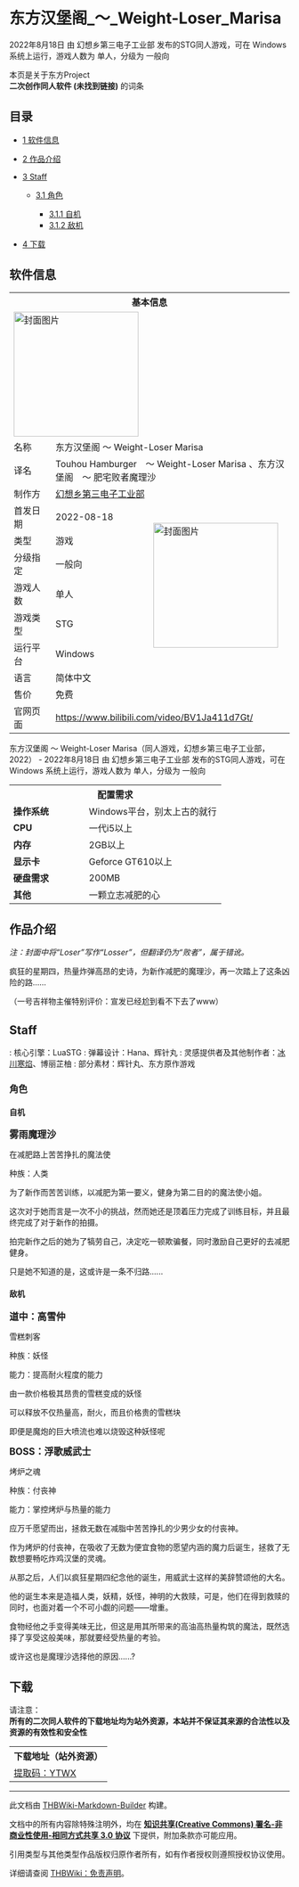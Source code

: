 # 东方汉堡阁_～_Weight-Loser_Marisa

<!-- source html: G:\repos\THBWiki-Markdown-Builder\THBWikiMarkdown\Temp\main\c\cc\ns0%3A%E4%B8%9C%E6%96%B9%E6%B1%89%E5%A0%A1%E9%98%81_%EF%BD%9E_Weight-Loser_Marisa.html -->

2022年8月18日 由 幻想乡第三电子工业部  发布的STG同人游戏，可在 Windows 系统上运行，游戏人数为 单人，分级为 一般向

本页是关于东方Project  
 **二次创作同人软件 (未找到链接)** 的词条
## 目录

- [1 软件信息](#软件信息)
- [2 作品介绍](#作品介绍)
- [3 Staff](#Staff)

  - [3.1 角色](#角色)

    - [3.1.1 自机](#自机)
    - [3.1.2 敌机](#敌机)






- [4 下载](#下载)




## 软件信息

<table><tbody><tr><th colspan="3">基本信息</th></tr><tr><td class="cover-artwork-mobile" colspan="2"><a href="./文件-东方汉堡阁_～_Weight-Loser_Marisa封面.jpg.md" class="image" title="封面图片"><img alt="封面图片" src="https://upload.thwiki.cc/thumb/5/58/%E4%B8%9C%E6%96%B9%E6%B1%89%E5%A0%A1%E9%98%81_%EF%BD%9E_Weight-Loser_Marisa%E5%B0%81%E9%9D%A2.jpg/224px-%E4%B8%9C%E6%96%B9%E6%B1%89%E5%A0%A1%E9%98%81_%EF%BD%9E_Weight-Loser_Marisa%E5%B0%81%E9%9D%A2.jpg" decoding="async" loading="lazy" width="224" height="224" srcset="https://upload.thwiki.cc/thumb/5/58/%E4%B8%9C%E6%96%B9%E6%B1%89%E5%A0%A1%E9%98%81_%EF%BD%9E_Weight-Loser_Marisa%E5%B0%81%E9%9D%A2.jpg/336px-%E4%B8%9C%E6%96%B9%E6%B1%89%E5%A0%A1%E9%98%81_%EF%BD%9E_Weight-Loser_Marisa%E5%B0%81%E9%9D%A2.jpg 1.5x, https://upload.thwiki.cc/5/58/%E4%B8%9C%E6%96%B9%E6%B1%89%E5%A0%A1%E9%98%81_%EF%BD%9E_Weight-Loser_Marisa%E5%B0%81%E9%9D%A2.jpg 2x" data-file-width="448" data-file-height="448"></a></td>
</tr><tr><td class="label">名称</td><td colspan="2"> 东方汉堡阁 ～ Weight-Loser Marisa </td></tr><tr><td class="label">译名</td><td colspan="2"> Touhou Hamburger　～ Weight-Loser Marisa 、东方汉堡阁　～ 肥宅败者魔理沙 </td></tr><tr><td class="label">制作方</td><td><a href="./幻想乡第三电子工业部.md" title="幻想乡第三电子工业部">幻想乡第三电子工业部</a></td><td class="cover-artwork" rowspan="8" style="min-width:224px;"><a href="./文件-东方汉堡阁_～_Weight-Loser_Marisa封面.jpg.md" class="image" title="封面图片"><img alt="封面图片" src="https://upload.thwiki.cc/thumb/5/58/%E4%B8%9C%E6%96%B9%E6%B1%89%E5%A0%A1%E9%98%81_%EF%BD%9E_Weight-Loser_Marisa%E5%B0%81%E9%9D%A2.jpg/224px-%E4%B8%9C%E6%96%B9%E6%B1%89%E5%A0%A1%E9%98%81_%EF%BD%9E_Weight-Loser_Marisa%E5%B0%81%E9%9D%A2.jpg" decoding="async" loading="lazy" width="224" height="224" srcset="https://upload.thwiki.cc/thumb/5/58/%E4%B8%9C%E6%96%B9%E6%B1%89%E5%A0%A1%E9%98%81_%EF%BD%9E_Weight-Loser_Marisa%E5%B0%81%E9%9D%A2.jpg/336px-%E4%B8%9C%E6%96%B9%E6%B1%89%E5%A0%A1%E9%98%81_%EF%BD%9E_Weight-Loser_Marisa%E5%B0%81%E9%9D%A2.jpg 1.5x, https://upload.thwiki.cc/5/58/%E4%B8%9C%E6%96%B9%E6%B1%89%E5%A0%A1%E9%98%81_%EF%BD%9E_Weight-Loser_Marisa%E5%B0%81%E9%9D%A2.jpg 2x" data-file-width="448" data-file-height="448"></a></td>
</tr><tr><td class="label">首发日期</td><td>2022-08-18</td></tr><tr><td class="label">类型</td><td>游戏</td></tr><tr><td class="label">分级指定</td><td>一般向</td></tr><tr><td class="label">游戏人数</td><td>单人</td></tr><tr><td class="label">游戏类型</td><td>STG</td></tr><tr><td class="label">运行平台</td><td>Windows</td></tr><tr><td class="label">语言</td><td>简体中文</td></tr><tr><td class="label">售价</td><td>免费</td></tr>
<tr><td class="label">官网页面</td><td colspan="2"><a rel="nofollow" class="external free" href="https://www.bilibili.com/video/BV1Ja411d7Gt/">https://www.bilibili.com/video/BV1Ja411d7Gt/</a></td></tr></tbody></table>

东方汉堡阁 ～ Weight-Loser Marisa（同人游戏，幻想乡第三电子工业部，2022） - 2022年8月18日 由 幻想乡第三电子工业部  发布的STG同人游戏，可在 Windows 系统上运行，游戏人数为 单人，分级为 一般向
  
  

  


<table>
<tbody><tr><th colspan="2">配置需求</th></tr>
<tr><td style="width:120px;padding-left:7px;"><b>操作系统</b></td><td>Windows平台，别太上古的就行</td></tr><tr><td style="width:120px;padding-left:7px;"><b>CPU</b></td><td>一代i5以上</td></tr><tr><td style="width:120px;padding-left:7px;"><b>内存</b></td><td>2GB以上</td></tr><tr><td style="width:120px;padding-left:7px;"><b>显示卡</b></td><td>Geforce GT610以上</td></tr><tr><td style="width:120px;padding-left:7px;"><b>硬盘需求</b></td><td>200MB</td></tr><tr><td style="width:120px;padding-left:7px;"><b>其他</b></td><td>一颗立志减肥的心</td></tr>
</tbody></table>


## 作品介绍
  
 *注：封面中将“Loser”写作“Losser”，但翻译仍为“败者”，属于错讹。* 
  
  
疯狂的星期四，热量炸弹高昂的史诗，为新作减肥的魔理沙，再一次踏上了这条凶险的路……
  
  
（一号吉祥物主催特别评价：宣发已经尬到看不下去了www）
  

## Staff
: 核心引擎：LuaSTG
: 弹幕设计：Hana、辉针丸
: 灵感提供者及其他制作者：[冰川寒焰](./冰川寒焰.md)、博丽芷柚
: 部分素材：辉针丸、东方原作游戏

### 角色
#### 自机
  
<big> **雾雨魔理沙** </big>
  
  
在减肥路上苦苦挣扎的魔法使
  
  
种族：人类
  
  
为了新作而苦苦训练，以减肥为第一要义，健身为第二目的的魔法使小姐。
  
  
这次对于她而言是一次不小的挑战，然而她还是顶着压力完成了训练目标，并且最终完成了对于新作的拍摄。
  
  
拍完新作之后的她为了犒劳自己，决定吃一顿欺骗餐，同时激励自己更好的去减肥健身。
  
  
只是她不知道的是，这或许是一条不归路......
  

#### 敌机
  
<big> **道中：高雪仲** </big>
  
  
雪糕刺客
  
  
种族：妖怪
  
  
能力：提高耐火程度的能力
  
  
由一款价格极其昂贵的雪糕变成的妖怪
  
  
可以释放不仅热量高，耐火，而且价格贵的雪糕块
  
  
即便是魔炮的巨大喷流也难以烧毁这种妖怪呢
  
  
<big> **BOSS：浮歌威武士** </big>
  
  
烤炉之魂
  
  
种族：付丧神
  
  
能力：掌控烤炉与热量的能力
  
  
应万千愿望而出，拯救无数在减脂中苦苦挣扎的少男少女的付丧神。
  
  
作为烤炉的付丧神，在吸收了无数为便宜食物的愿望内涵的魔力后诞生，拯救了无数想要畅吃炸鸡汉堡的灵魂。
  
  
从那之后，人们以疯狂星期四纪念他的诞生，用威武士这样的美辞赞颂他的大名。
  
  
他的诞生本来是造福人类，妖精，妖怪，神明的大救赎，可是，他们在得到救赎的同时，也面对着一个不可小觑的问题——增重。
  
  
食物经他之手变得美味无比，但这是用其所带来的高油高热量构筑的魔法，既然选择了享受这般美味，那就要经受热量的考验。
  
  
或许这也是魔理沙选择他的原因......?
  

## 下载
  
请注意：  
 **所有的二次同人软件的下载地址均为站外资源，本站并不保证其来源的合法性以及资源的有效性和安全性** 
  


<table>

<tbody><tr>
<th>下载地址（站外资源）
</th></tr>
<tr>
<td><a rel="nofollow" class="external text" href="https://pan.baidu.com/s/1bAt8Z_8_8_uOIsuzJus7Vw?pwd=YTWX">提取码：YTWX</a><br>
</td></tr></tbody></table>


  
  

  





---

此文档由 [THBWiki-Markdown-Builder](https://github.com/Delsin-Yu/THBWiki-Markdown-Builder) 构建。

文档中的所有内容除特殊注明外，均在 [**知识共享(Creative Commons) 署名-非商业性使用-相同方式共享 3.0 协议**](https://creativecommons.org/licenses/by-sa/3.0/deed.zh-hans) 下提供，附加条款亦可能应用。

引用类型与其他类型作品版权归原作者所有，如有作者授权则遵照授权协议使用。

详细请查阅 [THBWiki：免责声明](https://thbwiki.cc/THBWiki:%E5%85%8D%E8%B4%A3%E5%A3%B0%E6%98%8E)。

